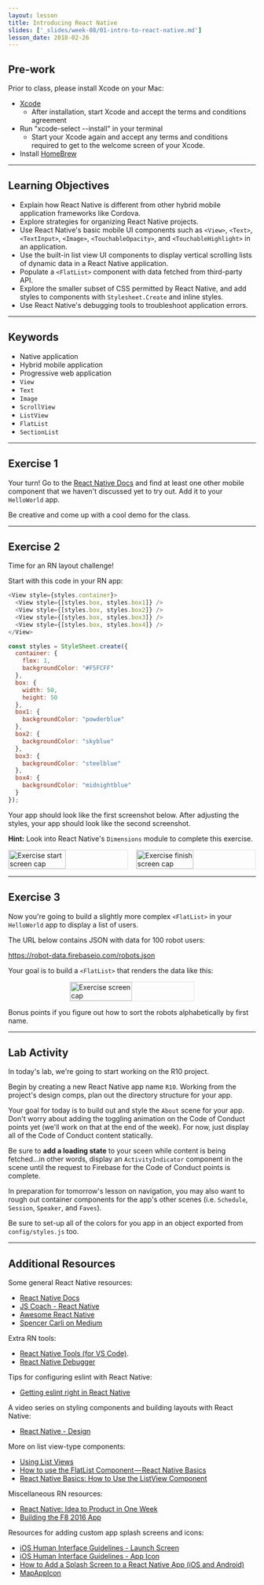 ```yaml
---
layout: lesson
title: Introducing React Native
slides: ['_slides/week-08/01-intro-to-react-native.md']
lesson_date: 2018-02-26
---
```


## Pre-work

Prior to class, please install Xcode on your Mac:

* [Xcode](https://developer.apple.com/xcode/)
  * After installation, start Xcode and accept the terms and conditions agreement
* Run "xcode-select --install" in your terminal
  * Start your Xcode again and accept any terms and conditions required to get to the welcome screen of your Xcode.
* Install [HomeBrew](https://brew.sh/)

---

## Learning Objectives

* Explain how React Native is different from other hybrid mobile application frameworks like Cordova.
* Explore strategies for organizing React Native projects.
* Use React Native's basic mobile UI components such as `<View>`, `<Text>`, `<TextInput>`, `<Image>`, `<TouchableOpacity>`, and `<TouchableHighlight>` in an application.
* Use the built-in list view UI components to display vertical scrolling lists of dynamic data in a React Native application.
* Populate a `<FlatList>` component with data fetched from third-party API.
* Explore the smaller subset of CSS permitted by React Native, and add styles to components with `Stylesheet.Create` and inline styles.
* Use React Native's debugging tools to troubleshoot application errors.

---

## Keywords

* Native application
* Hybrid mobile application
* Progressive web application
* `View`
* `Text`
* `Image`
* `ScrollView`
* `ListView`
* `FlatList`
* `SectionList`

---

## Exercise 1

Your turn! Go to the [React Native Docs](https://facebook.github.io/react-native/docs/getting-started.html) and find at least one other mobile component that we haven't discussed yet to try out. Add it to your `HelloWorld` app.

Be creative and come up with a cool demo for the class.

---

## Exercise 2

Time for an RN layout challenge!

Start with this code in your RN app:

```js
<View style={styles.container}>
  <View style={[styles.box, styles.box1]} />
  <View style={[styles.box, styles.box2]} />
  <View style={[styles.box, styles.box3]} />
  <View style={[styles.box, styles.box4]} />
</View>
```

```js
const styles = StyleSheet.create({
  container: {
    flex: 1,
    backgroundColor: "#F5FCFF"
  },
  box: {
    width: 50,
    height: 50
  },
  box1: {
    backgroundColor: "powderblue"
  },
  box2: {
    backgroundColor: "skyblue"
  },
  box3: {
    backgroundColor: "steelblue"
  },
  box4: {
    backgroundColor: "midnightblue"
  }
});
```

Your app should look like the first screenshot below. After adjusting the styles, your app should look like the second screenshot.

**Hint:** Look into React Native's `Dimensions` module to complete this exercise.

<p style="display: flex; justify-content: space-between;" }>
  <img src="/public/exercises/rn1-e2-start.png" alt="Exercise start screen cap" style="width: 48%; height: 48%; border: 1px solid #e2e2e2;"/>
  <img src="/public/exercises/rn1-e2-finish.png" alt="Exercise finish screen cap" style="width: 48%; height: 48%; border: 1px solid #e2e2e2;"/>
</p>

---

## Exercise 3

Now you're going to build a slightly more complex `<FlatList>` in your `HelloWorld` app to display a list of users.

The URL below contains JSON with data for 100 robot users:

https://robot-data.firebaseio.com/robots.json

Your goal is to build a `<FlatList>` that renders the data like this:

<p style="display: flex; justify-content: center;" }>
  <img src="/public/exercises/rn1-e3.png" alt="Exercise screen cap" style="width: 50%; height: 50%;border: 1px solid #e2e2e2;"/>
</p>

Bonus points if you figure out how to sort the robots alphabetically by first name.

---

## Lab Activity

In today's lab, we're going to start working on the R10 project.

Begin by creating a new React Native app name `R10`. Working from the project's design comps, plan out the directory structure for your app.

Your goal for today is to build out and style the `About` scene for your app. Don't worry about adding the toggling animation on the Code of Conduct points yet (we'll work on that at the end of the week). For now, just display all of the Code of Conduct content statically.

Be sure to **add a loading state** to your sceen while content is being fetched...in other words, display an `ActivityIndicator` component in the scene until the request to Firebase for the Code of Conduct points is complete.

In preparation for tomorrow's lesson on navigation, you may also want to rough out container components for the app's other scenes (i.e. `Schedule`, `Session`, `Speaker`, and `Faves`).

Be sure to set-up all of the colors for you app in an object exported from `config/styles.js` too.

---

## Additional Resources

Some general React Native resources:

* [React Native Docs](https://facebook.github.io/react-native/docs/getting-started.html)
* [JS Coach - React Native](https://js.coach/react-native)
* [Awesome React Native](https://github.com/jondot/awesome-react-native)
* [Spencer Carli on Medium](https://medium.com/@spencer_carli)

Extra RN tools:

* [React Native Tools (for VS Code)](https://github.com/Microsoft/vscode-react-native).
* [React Native Debugger](https://github.com/jhen0409/react-native-debugger)

Tips for configuring eslint with React Native:

* [Getting eslint right in React Native](https://medium.com/the-react-native-log/getting-eslint-right-in-react-native-bd27524cc77b#.g7alsqenx)

A video series on styling components and building layouts with React Native:

* [React Native - Design](https://www.youtube.com/playlist?list=PL7D-0n1z1EbhkundIsOBaN_mlLvV4_hyO)

More on list view-type components:

* [Using List Views](http://facebook.github.io/react-native/docs/using-a-listview.html)
* [How to use the FlatList Component — React Native Basics](https://medium.com/react-native-development/how-to-use-the-flatlist-component-react-native-basics-92c482816fe6)
* [React Native Basics: How to Use the ListView Component](https://medium.com/differential/react-native-basics-how-to-use-the-listview-component-a0ec44cf1fe8#.asxki5zib)

Miscellaneous RN resources:

* [React Native: Idea to Product in One Week](https://medium.com/adjust-creative/prototyping-with-react-native-an-idea-to-production-in-one-week-3a6b4f474897#.ysexqnc13)
* [Building the F8 2016 App](http://makeitopen.com/tutorials/building-the-f8-app/planning/)

Resources for adding custom app splash screens and icons:

* [iOS Human Interface Guidelines - Launch Screen](https://developer.apple.com/ios/human-interface-guidelines/graphics/launch-screen/)
* [iOS Human Interface Guidelines - App Icon](https://developer.apple.com/ios/human-interface-guidelines/graphics/app-icon/)
* [How to Add a Splash Screen to a React Native App (iOS and Android)](https://medium.com/handlebar-labs/how-to-add-a-splash-screen-to-a-react-native-app-ios-and-android-30a3cec835ae)
* [MapAppIcon](https://makeappicon.com/)
